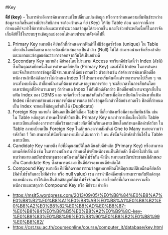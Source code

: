 #Key

**คีย์ (key)**
    - ในการอ้างอิงการค้นหาการแก้ไขเปลี่ยนแปลงข้อมูล หรือการกำหนดความสัมพันธ์ระหว่างข้อมูลจะเกิดขึ้นอย่างมีประสิทธิภาพ 
   จะต้องกำหนด คีย์ (Key) ให้กับ Table ก่อน นอกจากนี้การกำหนดคีย์จะทำให้การอ้างอิงและการประมวลผลข้อมูลได้สะดวกขึ้น
   และยังช่วยประหยัดเนื้อที่ในการจัดเก็บคีย์ที่ใช้ในระบบฐานข้อมูลแบ่งออกได้หลายประเภทดังต่อไปนี้
  1. Primary Key หมายถึง คีย์หลักที่กำหนดจากฟิลด์ที่ไม่มีข้อมูลซ้ำซ้อน (unique) ใน Table เดียวกันโดยเด็ดขาด
     และจะต้องมีค่าเสมอจะเป็นค่าว่าง (Null) ไม่ได้ สามารถนำมาจัดเรียงลำดับและแยกแยะข้อมูลแต่ละรายการออกจากกันได้เป็นอย่างดี
  2. Secondary Key หมายถึง คีย์รองโดยโปรแกรม Access จะเรียกคีย์ชนิดนี้ว่า Index (ดัชนี) ซึ่งเป็นคุณสมบิตหนึ่งในการกำหนดคีย์หลัก (Primary Key)
     และยังใช้ Index ในการค้นหาและจัดเรียงรายการข้อมูลที่มีจำนวนมากได้อย่างรวดเร็ว ตัวอย่างเช่น ถ้าต้องการค้นหาฟิลด์ชื่อพนักงานถ้าฟิลด์ดังกล่าวไม่กำหนด Index
     ไว้โปรแกรมจะเริ่มต้นตั้งแต่รายการแรกไปเรื่อย ๆ จนกระทั่งพบดังนั้น ถ้าชื่อพนักงานที่ต้องการค้นหาอยู่รายการท้าย ๆ จะเสียเวลาในการสืบค้นโดยเฉพาะข้อมูลที่มีจำนวนมากๆ
     ถ้ากำหนด Index ให้กับฟิลด์ดังกล่าว ฟิลด์ชื่อพนักงานจะถูกเก็บในแฟ้ม Index ของ DBMS และ จะจัดเรียงชื่อตามลำดับตัวอักษรเมื่อมีการสืบค้นก็จะค้นหาที่แฟ้ม Index
     เพื่อทราบตำแหน่งรายการที่ต้องการและเข้าถึงข้อมูลดังกล่าวได้อย่างรวดเร็ว ฟิลด์ที่กำหนดเป็น Index จะยอมให้ข้อมูลซ้ำกันได้ (Duplicate)
  3. Foreign Key หมายถึง คีย์นอกเป็นคีย์ที่เชื่อม Table ที่เกี่ยวข้องหรือมีความสัมพันธ์กัน เช่น ใน Table หลักสูตร กำหนดให้รหัสวิชาเป็น Primary Key
     และทำการเชื่อมโยงไปยัง Table ลงทะเบียนเพื่อต้องการทราบชื่อวิชาและหน่วยกิตที่นักเรียนลงทะเบียนโดยกำหนดฟิลด์รหัสวิชา ใน Table ลงทะเบียนเป็น Foreign Key
     ในลักษณะความสัมพันธ์ One to Many หมายความว่ารหัสวิชา 1 วิชา สามารถให้นักเรียนลงทะเบียนได้มากกว่า 1 คน ดังนั้นจึงมีรหัสซ้ำกันได้ใน Table ลงทะเบียน
  4. Candidate Key หมายถึง คีย์ที่มีคุณสมบัติใกล้เคียงกับคีย์หลัก (Primary Key) หรือสามารถแทนคีย์หลักได้ เช่น ในตารางพนักงาน กำหนดให้รหัสพนักงานเป็นคีย์หลัก ซึ่งมีค่าไม่ซ้ำกัน
     แต่พบว่าหมายเลขบัตรประชาชนของพนักงานก็มีค่าไม่ซ้ำกัน ดังนั้น หมายเลขบัตรประชาชนมีลักษณะเป็น Candidate Key ซื่งสามารถนำมาเป็นคีย์สำรองแทนคีย์หลักได้
  5. Compound Key หมายถึง คีย์ที่เกิดจากการรวมข้อมูลหลายฟิลด์ให้มีคุณสมบัติเหมือนคีย์หลัก (มีค่าไม่ซ้ำกันและไม่มีค่าว่าง หรือ null value) เช่น การนำฟิลด์ชื่อพนักงานมารวมกับฟิลด์สกุลของพนักงาน
     ทำให้เกิดเป็นฟิลด์ข้อมูลที่มีค่าไม่ซ้ำซ้อนกัน เราเรียกคีย์ที่เกิดจากการรวมชื่อพนักงานและสกุลว่า Compound Key หรือ คีย์รวม
อ้างอิง 
- https://msit5.wordpress.com/2013/09/05/%E0%B8%84%E0%B8%A7%E0%B8%B2%E0%B8%A1%E0%B8%AB%E0%B8%A1%E0%B8%B2%E0%B8%A2%E0%B8%82%E0%B8%AD%E0%B8%87-%E0%B8%84%E0%B8%B5%E0%B8%A2%E0%B9%8C-key-%E0%B9%83%E0%B8%99%E0%B8%90%E0%B8%B2%E0%B8%99%E0%B8%82/
- https://cst.tsu.ac.th/courseonline/course/computer_it/database/key.html
